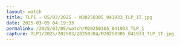 ```yaml
---
layout: watch
title: TLP1 - 05/03/2025 - M20250305_041933_TLP_1T.jpg
date: 2025-03-05 04:19:33
permalink: /2025/03/05/watch/M20250305_041933_TLP_1
capture: TLP1/2025/202503/20250304/M20250305_041933_TLP_1T.jpg
---
```

